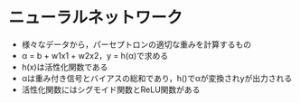# ニューラルネットワーク
- 様々なデータから，パーセプトロンの適切な重みを計算するもの
- α = b + w1x1 + w2x2，y = h(α)で求める
- h(x)は活性化関数である
- αは重み付き信号とバイアスの総和であり，h()でαが変換されyが出力される
- 活性化関数にはシグモイド関数とReLU関数がある
